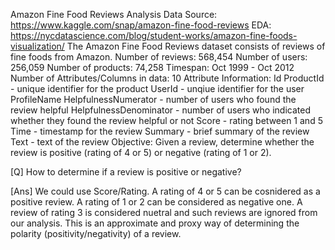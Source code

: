 Amazon Fine Food Reviews Analysis
Data Source: https://www.kaggle.com/snap/amazon-fine-food-reviews 
EDA: https://nycdatascience.com/blog/student-works/amazon-fine-foods-visualization/
The Amazon Fine Food Reviews dataset consists of reviews of fine foods from Amazon.
Number of reviews: 568,454
Number of users: 256,059
Number of products: 74,258
Timespan: Oct 1999 - Oct 2012
Number of Attributes/Columns in data: 10
Attribute Information:
Id
ProductId - unique identifier for the product
UserId - unqiue identifier for the user
ProfileName
HelpfulnessNumerator - number of users who found the review helpful
HelpfulnessDenominator - number of users who indicated whether they found the review helpful or not
Score - rating between 1 and 5
Time - timestamp for the review
Summary - brief summary of the review
Text - text of the review
Objective:
Given a review, determine whether the review is positive (rating of 4 or 5) or negative (rating of 1 or 2).

[Q] How to determine if a review is positive or negative?

[Ans] We could use Score/Rating. A rating of 4 or 5 can be cosnidered as a positive review. A rating of 1 or 2 can be considered as negative one. A review of rating 3 is considered nuetral and such reviews are ignored from our analysis. This is an approximate and proxy way of determining the polarity (positivity/negativity) of a review.

